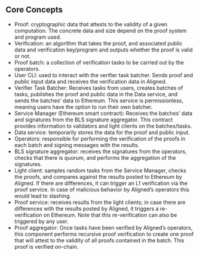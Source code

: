 ## Core Concepts

- Proof: cryptographic data that attests to the validity of a given computation. The concrete data and size depend on the proof system and program used.
- Verification: an algorithm that takes the proof, and associated public data and verification key/program and outputs whether the proof is valid or not.
- Proof batch: a collection of verification tasks to be carried out by the operators.
- User CLI: used to interact with the verifier task batcher. Sends proof and public input data and receives the verification data in Aligned.
- Verifier Task Batcher: Receives tasks from users, creates batches of tasks, publishes the proof and public data in the Data service, and sends the batches’ data to Ethereum. This service is permissionless, meaning users have the option to run their own batcher.
- Service Manager (Ethereum smart contract): Receives the batches’ data and signatures from the BLS signature aggregator. This contract provides information to validators and light clients on the batches/tasks.
- Data service: temporarily stores the data for the proof and public input.
- Operators: responsible for performing the verification of the proofs in each batch and signing messages with the results.
- BLS signature aggregator: receives the signatures from the operators, checks that there is quorum, and performs the aggregation of the signatures.
- Light client: samples random tasks from the Service Manager, checks the proofs, and compares against the results posted to Ethereum by Aligned. If there are differences, it can trigger an L1 verification via the proof service. In case of malicious behavior by Aligned’s operators this would lead to slashing.
- Proof service: receives results from the light clients; in case there are differences with the results posted by Aligned, it triggers a re-verification on Ethereum. Note that this re-verification can also be triggered by any user.
- Proof aggregator: Once tasks have been verified by Aligned’s operators, this component performs recursive proof verification to create one proof that will attest to the validity of all proofs contained in the batch. This proof is verified on-chain.
